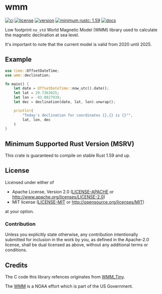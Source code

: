 # wmm

[![ci](https://github.com/sevenseas-io/wmm/workflows/ci/badge.svg)](https://github.com/sevenseas-io/wmm/actions?query=workflow%3Aci)
[![license](https://img.shields.io/badge/license-MIT%20or%20Apache--2-brightgreen)](https://github.com/sevenseas-io/wmm#license)
[![version](https://img.shields.io/crates/v/wmm.svg)](https://crates.io/crates/wmm)
[![minimum rustc: 1.59](https://img.shields.io/badge/minimum%20rustc-1.59-yellowgreen?logo=rust)](https://www.whatrustisit.com)
[![docs](https://docs.rs/wmm/badge.svg)](https://docs.rs/wmm/)

Low footprint `no_std` World Magnetic Model (WMM) library used to calculate the magnetic declination at sea level.

It's important to note that the current model is valid from 2020 until 2025.

## Example

```rust
use time::OffsetDateTime;
use wmm::declination;

fn main() {
    let date = OffsetDateTime::now_utc().date();
    let lat = 29.7363025;
    let lon = -93.8827939;
    let dec = declination(date, lat, lon).unwrap();

    println!(
        "Today's declination for coordinates {},{} is {}°",
        lat, lon, dec
    )
}
```

## Minimum Supported Rust Version (MSRV)

This crate is guaranteed to compile on stable Rust 1.59 and up.

## License

Licensed under either of

- Apache License, Version 2.0 ([LICENSE-APACHE](LICENSE-APACHE) or
  <http://www.apache.org/licenses/LICENSE-2.0>)
- MIT license ([LICENSE-MIT](LICENSE-MIT) or <http://opensource.org/licenses/MIT>)

at your option.

### Contribution

Unless you explicitly state otherwise, any contribution intentionally submitted
for inclusion in the work by you, as defined in the Apache-2.0 license, shall be
dual licensed as above, without any additional terms or conditions.

## Credits

The C code this library refences originates from [WMM_Tiny](https://github.com/miniwinwm/WMM_Tiny).

The [WMM](https://www.ngdc.noaa.gov/geomag/WMM/) is a NOAA effort which is part of the US Government.

